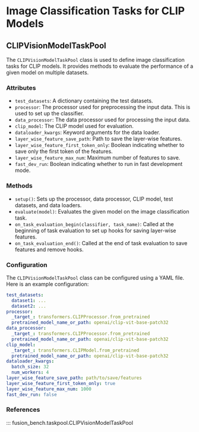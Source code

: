 # Image Classification Tasks for CLIP Models

## CLIPVisionModelTaskPool

The `CLIPVisionModelTaskPool` class is used to define image classification tasks for CLIP models. It provides methods to evaluate the performance of a given model on multiple datasets.

### Attributes

- `test_datasets`: A dictionary containing the test datasets.
- `processor`: The processor used for preprocessing the input data. This is used to set up the classifier.
- `data_processor`: The data processor used for processing the input data.
- `clip_model`: The CLIP model used for evaluation.
- `dataloader_kwargs`: Keyword arguments for the data loader.
- `layer_wise_feature_save_path`: Path to save the layer-wise features.
- `layer_wise_feature_first_token_only`: Boolean indicating whether to save only the first token of the features.
- `layer_wise_feature_max_num`: Maximum number of features to save.
- `fast_dev_run`: Boolean indicating whether to run in fast development mode.

### Methods

- `setup()`: Sets up the processor, data processor, CLIP model, test datasets, and data loaders.
- `evaluate(model)`: Evaluates the given model on the image classification task.
- `on_task_evaluation_begin(classifier, task_name)`: Called at the beginning of task evaluation to set up hooks for saving layer-wise features.
- `on_task_evaluation_end()`: Called at the end of task evaluation to save features and remove hooks.

### Configuration

The `CLIPVisionModelTaskPool` class can be configured using a YAML file. Here is an example configuration:

```yaml
test_datasets:
  dataset1: ...
  dataset2: ...
processor:
  _target_: transformers.CLIPProcessor.from_pretrained
  pretrained_model_name_or_path: openai/clip-vit-base-patch32
data_processor:
  _target_: transformers.CLIPProcessor.from_pretrained
  pretrained_model_name_or_path: openai/clip-vit-base-patch32
clip_model:
  _target_: transformers.CLIPModel.from_pretrained
  pretrained_model_name_or_path: openai/clip-vit-base-patch32
dataloader_kwargs:
  batch_size: 32
  num_workers: 4
layer_wise_feature_save_path: path/to/save/features
layer_wise_feature_first_token_only: true
layer_wise_feature_max_num: 1000
fast_dev_run: false
```

### References

::: fusion_bench.taskpool.CLIPVisionModelTaskPool

